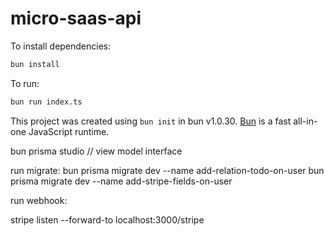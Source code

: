 # micro-saas-api

To install dependencies:

```bash
bun install
```

To run:

```bash
bun run index.ts
```

This project was created using `bun init` in bun v1.0.30. [Bun](https://bun.sh) is a fast all-in-one JavaScript runtime.




bun prisma studio // view model interface

run migrate: bun prisma migrate dev --name add-relation-todo-on-user
bun prisma migrate dev --name add-stripe-fields-on-user

run webhook:

stripe listen --forward-to localhost:3000/stripe
